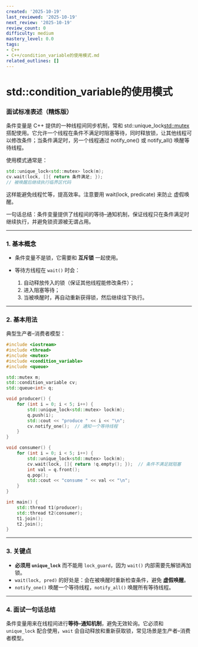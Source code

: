 ```yaml
---
created: '2025-10-19'
last_reviewed: '2025-10-19'
next_review: '2025-10-19'
review_count: 0
difficulty: medium
mastery_level: 0.0
tags:
- C++
- C++/condition_variable的使用模式.md
related_outlines: []
---
```


# std::condition_variable的使用模式

### 面试标准表述（精炼版）

条件变量是 C++ 提供的一种线程间同步机制，常和 std::unique_lock<std::mutex> 搭配使用。它允许一个线程在条件不满足时阻塞等待，同时释放锁，让其他线程可以修改条件；当条件满足时，另一个线程通过 notify_one() 或 notify_all() 唤醒等待线程。

使用模式通常是：

```cpp
std::unique_lock<std::mutex> lock(m);
cv.wait(lock, []{ return 条件满足; });
// 被唤醒后继续执行临界区代码
```
这样能避免线程忙等，提高效率。注意要用 wait(lock, predicate) 来防止 虚假唤醒。

一句话总结：条件变量提供了线程间的等待–通知机制，保证线程只在条件满足时继续执行，并避免锁资源被无谓占用。

---

### 1. 基本概念

* 条件变量不是锁，它需要和 **互斥锁** 一起使用。
* 等待方线程在 `wait()` 时会：

  1. 自动释放传入的锁（保证其他线程能修改条件）；
  2. 进入阻塞等待；
  3. 当被唤醒时，再自动重新获得锁，然后继续往下执行。

---

### 2. 基本用法

典型生产者–消费者模型：

```cpp
#include <iostream>
#include <thread>
#include <mutex>
#include <condition_variable>
#include <queue>

std::mutex m;
std::condition_variable cv;
std::queue<int> q;

void producer() {
    for (int i = 0; i < 5; i++) {
        std::unique_lock<std::mutex> lock(m);
        q.push(i);
        std::cout << "produce " << i << "\n";
        cv.notify_one();  // 通知一个等待线程
    }
}

void consumer() {
    for (int i = 0; i < 5; i++) {
        std::unique_lock<std::mutex> lock(m);
        cv.wait(lock, []{ return !q.empty(); });  // 条件不满足就阻塞
        int val = q.front();
        q.pop();
        std::cout << "consume " << val << "\n";
    }
}

int main() {
    std::thread t1(producer);
    std::thread t2(consumer);
    t1.join();
    t2.join();
}
```

---

### 3. 关键点

* **必须用 `unique_lock`** 而不能用 `lock_guard`，因为 `wait()` 内部需要先解锁再加锁。
* `wait(lock, pred)` 的好处是：会在被唤醒时重新检查条件，避免 **虚假唤醒**。
* `notify_one()` 唤醒一个等待线程，`notify_all()` 唤醒所有等待线程。

---

### 4. 面试一句话总结

条件变量用来在线程间进行**等待–通知机制**，避免无效轮询。它必须和 `unique_lock` 配合使用，`wait` 会自动释放和重新获取锁，常见场景是生产者–消费者模型。

